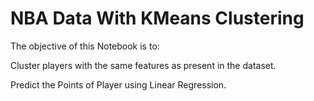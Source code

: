 # NBA Data With KMeans Clustering

The objective of this Notebook is to:

Cluster players with the same features as present in the dataset.

Predict the Points of Player using Linear Regression.
